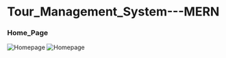 # Tour_Management_System---MERN
<h3>Home_Page</h3>

![Homepage](https://user-images.githubusercontent.com/99180967/216029273-2638ad64-80ef-4654-800a-42e1d983d5c5.jpg)
![Homepage](https://user-images.githubusercontent.com/99180967/216052851-3b1a0050-cd6f-4f37-b55b-ba77b7df4140.jpg)
